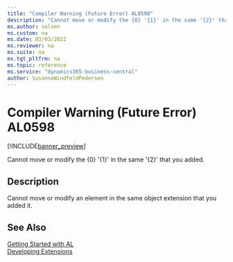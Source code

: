 ```yaml
---
title: "Compiler Warning (Future Error) AL0598"
description: "Cannot move or modify the {0} '{1}' in the same '{2}' that you added."
ms.author: solsen
ms.custom: na
ms.date: 03/03/2022
ms.reviewer: na
ms.suite: na
ms.tgt_pltfrm: na
ms.topic: reference
ms.service: "dynamics365-business-central"
author: SusanneWindfeldPedersen
---
```

[//]: # (START>DO_NOT_EDIT)
[//]: # (IMPORTANT:Do not edit any of the content between here and the END>DO_NOT_EDIT.)
[//]: # (Any modifications should be made in the .xml files in the ModernDev repo.)
# Compiler Warning (Future Error) AL0598

[!INCLUDE[banner_preview](../includes/banner_preview.md)]

Cannot move or modify the {0} '{1}' in the same '{2}' that you added.

## Description
Cannot move or modify an element in the same object extension that you added it.  

[//]: # (IMPORTANT: END>DO_NOT_EDIT)
## See Also  
[Getting Started with AL](../devenv-get-started.md)  
[Developing Extensions](../devenv-dev-overview.md)  
